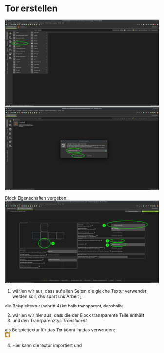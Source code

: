 # Tor erstellen
![block erstellen](block-erstellen-0.png)
![block name](block-namen-geben.png)

Block Eigenschaften vergeben:
![block eigenschaften optisch](block-eigenschaften-optisch.png)
1. wählen wir aus, dass auf allen Seiten die gleiche Textur verwendet werden soll, das spart uns Arbeit ;)

die Beispieltextur (schritt 4) ist halb transparent, desshalb:

2. wählen wir hier aus, dass die der Block transparente Teile enthällt
3. und den Transparenztyp *Translucent*

als Beispieltextur für das Tor könnt ihr das verwenden:  
![tor orage textur](tor_block_orange.png)  

4. Hier kann die textur importiert und 